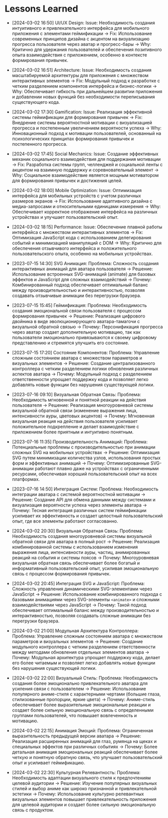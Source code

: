 # Lessons Learned

- [2024-03-02 16:50] UI/UX Design: Issue: Необходимость создания интуитивного и привлекательного интерфейса для мобильного приложения с элементами геймификации → Fix: Использование современных принципов дизайна с акцентом на визуализацию прогресса пользователя через аватар и прогресс-бары → Why: Критично для удержания пользователей и обеспечения позитивного опыта взаимодействия с приложением, особенно в контексте формирования привычек.

- [2024-03-02 16:51] Architecture: Issue: Необходимость создания масштабируемой архитектуры для приложения с множеством интерактивных элементов → Fix: Модульный подход к разработке с четким разделением компонентов интерфейса и бизнес-логики → Why: Обеспечивает гибкость при дальнейшем развитии приложения и добавлении новых функций без необходимости переписывания существующего кода.

- [2024-03-02 17:30] Gamification: Issue: Реализация эффективной системы геймификации для формирования привычек → Fix: Внедрение системы вероятностной мотивации с визуализацией прогресса и постепенным увеличением вероятности успеха → Why: Инновационный подход к мотивации пользователей, основанный на психологических принципах формирования привычек и постепенного прогресса.

- [2024-03-02 17:45] Social Mechanics: Issue: Создание эффективных механик социального взаимодействия для поддержания мотивации → Fix: Разработка системы групп, челленджей и социальной ленты с акцентом на взаимную поддержку и соревновательный элемент → Why: Социальное взаимодействие является мощным мотиватором для формирования привычек и достижения целей.

- [2024-03-02 18:00] Mobile Optimization: Issue: Оптимизация интерфейса для мобильных устройств с учетом различных размеров экранов → Fix: Использование адаптивного дизайна с медиа-запросами и относительными единицами измерения → Why: Обеспечивает корректное отображение интерфейса на различных устройствах и улучшает пользовательский опыт.

- [2024-03-02 18:15] Performance: Issue: Обеспечение плавной работы интерфейса с множеством интерактивных элементов → Fix: Оптимизация JavaScript кода с использованием делегирования событий и минимизацией манипуляций с DOM → Why: Критично для обеспечения отзывчивого интерфейса и положительного пользовательского опыта, особенно на мобильных устройствах.

- [2023-07-15 14:30] SVG Анимация: Проблема: Сложность создания интерактивных анимаций для аватара пользователя → Решение: Использование встроенных SVG-анимаций (animate) для базовых эффектов и JavaScript для сложных взаимодействий → Почему: Комбинированный подход обеспечивает оптимальный баланс между производительностью и интерактивностью, позволяя создавать отзывчивые анимации без перегрузки браузера.

- [2023-07-15 15:45] Геймификация: Проблема: Необходимость создания эмоциональной связи пользователя с процессом формирования привычек → Решение: Реализация цифрового двойника в виде эволюционирующего аватара-тамагочи с визуальной обратной связью → Почему: Персонификация прогресса через аватар создает дополнительную мотивацию, так как пользователи эмоционально привязываются к своему цифровому представлению и стремятся улучшить его состояние.

- [2023-07-15 17:20] Состояние Компонентов: Проблема: Управление сложным состоянием аватара с множеством параметров и визуальных элементов → Решение: Создание централизованного контроллера с четким разделением логики обновления различных аспектов аватара → Почему: Модульный подход с разделением ответственности упрощает поддержку кода и позволяет легко добавлять новые функции без нарушения существующей логики.

- [2023-07-16 09:10] Визуальная Обратная Связь: Проблема: Необходимость мгновенной и понятной реакции на действия пользователя → Решение: Реализация многоуровневой системы визуальной обратной связи (изменение выражения лица, интенсивности ауры, цветовых акцентов) → Почему: Мгновенная визуальная реакция на действия пользователя усиливает положительное подкрепление и делает взаимодействие с приложением более приятным и интуитивно понятным.

- [2023-07-16 11:35] Производительность Анимаций: Проблема: Потенциальные проблемы с производительностью при анимации сложных SVG на мобильных устройствах → Решение: Оптимизация SVG путем минимизации количества узлов, использования простых форм и эффективных анимаций → Почему: Оптимизированные SVG-анимации работают плавно даже на устройствах с ограниченными ресурсами, обеспечивая хороший пользовательский опыт на всех платформах.

- [2023-07-16 14:50] Интеграция Систем: Проблема: Необходимость интеграции аватара с системой вероятностной мотивации → Решение: Создание API для обмена данными между системами и визуализация вероятности успеха через элементы аватара → Почему: Тесная интеграция различных систем геймификации усиливает их эффективность и создает целостный пользовательский опыт, где все элементы работают согласованно.

- [2024-03-02 20:30] Визуальная Обратная Связь: Проблема: Необходимость создания многоуровневой системы визуальной обратной связи для аватара в полный рост → Решение: Реализация комбинированной системы с использованием изменения выражения лица, интенсивности ауры, частиц, анимированных реакций на события и системы поясов → Почему: Многоуровневая визуальная обратная связь обеспечивает более богатый и информативный пользовательский опыт, усиливая эмоциональную связь с процессом формирования привычек.

- [2024-03-02 20:45] Интеграция SVG и JavaScript: Проблема: Сложность управления динамическими SVG-элементами через JavaScript → Решение: Использование комбинированного подхода с базовыми анимациями через SVG-элементы `<animate>` и сложными взаимодействиями через JavaScript → Почему: Такой подход обеспечивает оптимальный баланс между производительностью и интерактивностью, позволяя создавать сложные анимации без перегрузки браузера.

- [2024-03-02 21:00] Модульная Архитектура Контроллера: Проблема: Управление сложным состоянием аватара с множеством параметров и визуальных элементов → Решение: Создание модульного контроллера с четким разделением ответственности между методами обновления отдельных элементов аватара → Почему: Модульная архитектура упрощает поддержку кода, делает его более читаемым и позволяет легко добавлять новые функции без нарушения существующей логики.

- [2024-03-02 22:00] Визуальный Стиль: Проблема: Необходимость создания более эмоционально привлекательного аватара для усиления связи с пользователем → Решение: Использование популярного аниме-стиля с характерными чертами (большие глаза, стилизованные пропорции, яркие цвета) → Почему: Аниме-стиль обеспечивает более выразительные эмоциональные реакции и создает более сильную эмоциональную связь с определенными группами пользователей, что повышает вовлеченность и мотивацию.

- [2024-03-02 22:15] Анимация Эмоций: Проблема: Ограниченная выразительность предыдущей версии аватара → Решение: Реализация расширенных анимаций для глаз, румянца на щеках и специальных эффектов при различных событиях → Почему: Более детальная анимация эмоциональных реакций обеспечивает более четкую и понятную обратную связь, что улучшает пользовательский опыт и усиливает геймификацию.

- [2024-03-02 22:30] Культурная Релевантность: Проблема: Необходимость адаптации визуального стиля к предпочтениям целевой аудитории → Решение: Изучение популярных визуальных стилей и выбор аниме как широко признанной и привлекательной эстетики → Почему: Использование культурно релевантных визуальных элементов повышает привлекательность приложения для целевой аудитории и создает более сильную эмоциональную связь с продуктом. 